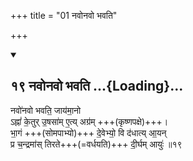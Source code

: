 +++
title = "01 नवोनवो भवति"

+++
<details open><summary><h2>१९ नवोनवो भवति ...{Loading}...</h2></summary>


नवो॑नवो भवति॒ जाय॑मा॒नो  
ऽह्नां॑ के॒तुर् उ॒षसा॑म् ए॒त्य् अग्र॑म् +++(कृष्णपक्षे)+++।  
भा॒गं +++(सोमपाभ्यो)+++ दे॒वेभ्यो॒ वि द॑धात्य् आ॒यन्  
प्र च॒न्द्रमा॑स् तिरते+++(=वर्धयति)+++ दी॒र्घम् आयुः॑ ॥१९
</div>
